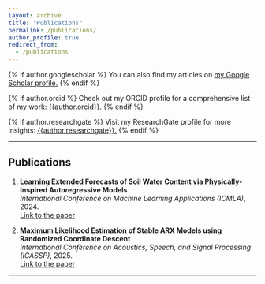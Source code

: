 ```yaml
---
layout: archive
title: "Publications"
permalink: /publications/
author_profile: true
redirect_from:
  - /publications
---
```


{% if author.googlescholar %}
  You can also find my articles on <u><a href="{{author.googlescholar}}">my Google Scholar profile</a>.</u>
{% endif %}

{% if author.orcid %}
  Check out my ORCID profile for a comprehensive list of my work: <u><a href="{{author.orcid}}">{{author.orcid}}</a>.</u>
{% endif %}

{% if author.researchgate %}
  Visit my ResearchGate profile for more insights: <u><a href="{{author.researchgate}}">{{author.researchgate}}</a>.</u>
{% endif %}

---

## Publications


1. **Learning Extended Forecasts of Soil Water Content via Physically-Inspired Autoregressive Models**  
   *International Conference on Machine Learning Applications (ICMLA)*, 2024.  
   [Link to the paper](https://ieeexplore.ieee.org/document/10903312)  

2. **Maximum Likelihood Estimation of Stable ARX Models using Randomized Coordinate Descent**  
   *International Conference on Acoustics, Speech, and Signal Processing (ICASSP)*, 2025.  
   [Link to the paper](https://ieeexplore.ieee.org/document/10888613)

---



